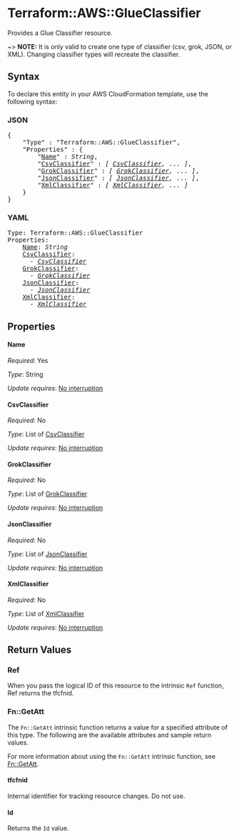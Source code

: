 # Terraform::AWS::GlueClassifier

Provides a Glue Classifier resource.

~> **NOTE:** It is only valid to create one type of classifier (csv, grok, JSON, or XML). Changing classifier types will recreate the classifier.

## Syntax

To declare this entity in your AWS CloudFormation template, use the following syntax:

### JSON

<pre>
{
    "Type" : "Terraform::AWS::GlueClassifier",
    "Properties" : {
        "<a href="#name" title="Name">Name</a>" : <i>String</i>,
        "<a href="#csvclassifier" title="CsvClassifier">CsvClassifier</a>" : <i>[ <a href="csvclassifier.md">CsvClassifier</a>, ... ]</i>,
        "<a href="#grokclassifier" title="GrokClassifier">GrokClassifier</a>" : <i>[ <a href="grokclassifier.md">GrokClassifier</a>, ... ]</i>,
        "<a href="#jsonclassifier" title="JsonClassifier">JsonClassifier</a>" : <i>[ <a href="jsonclassifier.md">JsonClassifier</a>, ... ]</i>,
        "<a href="#xmlclassifier" title="XmlClassifier">XmlClassifier</a>" : <i>[ <a href="xmlclassifier.md">XmlClassifier</a>, ... ]</i>
    }
}
</pre>

### YAML

<pre>
Type: Terraform::AWS::GlueClassifier
Properties:
    <a href="#name" title="Name">Name</a>: <i>String</i>
    <a href="#csvclassifier" title="CsvClassifier">CsvClassifier</a>: <i>
      - <a href="csvclassifier.md">CsvClassifier</a></i>
    <a href="#grokclassifier" title="GrokClassifier">GrokClassifier</a>: <i>
      - <a href="grokclassifier.md">GrokClassifier</a></i>
    <a href="#jsonclassifier" title="JsonClassifier">JsonClassifier</a>: <i>
      - <a href="jsonclassifier.md">JsonClassifier</a></i>
    <a href="#xmlclassifier" title="XmlClassifier">XmlClassifier</a>: <i>
      - <a href="xmlclassifier.md">XmlClassifier</a></i>
</pre>

## Properties

#### Name

_Required_: Yes

_Type_: String

_Update requires_: [No interruption](https://docs.aws.amazon.com/AWSCloudFormation/latest/UserGuide/using-cfn-updating-stacks-update-behaviors.html#update-no-interrupt)

#### CsvClassifier

_Required_: No

_Type_: List of <a href="csvclassifier.md">CsvClassifier</a>

_Update requires_: [No interruption](https://docs.aws.amazon.com/AWSCloudFormation/latest/UserGuide/using-cfn-updating-stacks-update-behaviors.html#update-no-interrupt)

#### GrokClassifier

_Required_: No

_Type_: List of <a href="grokclassifier.md">GrokClassifier</a>

_Update requires_: [No interruption](https://docs.aws.amazon.com/AWSCloudFormation/latest/UserGuide/using-cfn-updating-stacks-update-behaviors.html#update-no-interrupt)

#### JsonClassifier

_Required_: No

_Type_: List of <a href="jsonclassifier.md">JsonClassifier</a>

_Update requires_: [No interruption](https://docs.aws.amazon.com/AWSCloudFormation/latest/UserGuide/using-cfn-updating-stacks-update-behaviors.html#update-no-interrupt)

#### XmlClassifier

_Required_: No

_Type_: List of <a href="xmlclassifier.md">XmlClassifier</a>

_Update requires_: [No interruption](https://docs.aws.amazon.com/AWSCloudFormation/latest/UserGuide/using-cfn-updating-stacks-update-behaviors.html#update-no-interrupt)

## Return Values

### Ref

When you pass the logical ID of this resource to the intrinsic `Ref` function, Ref returns the tfcfnid.

### Fn::GetAtt

The `Fn::GetAtt` intrinsic function returns a value for a specified attribute of this type. The following are the available attributes and sample return values.

For more information about using the `Fn::GetAtt` intrinsic function, see [Fn::GetAtt](https://docs.aws.amazon.com/AWSCloudFormation/latest/UserGuide/intrinsic-function-reference-getatt.html).

#### tfcfnid

Internal identifier for tracking resource changes. Do not use.

#### Id

Returns the <code>Id</code> value.


